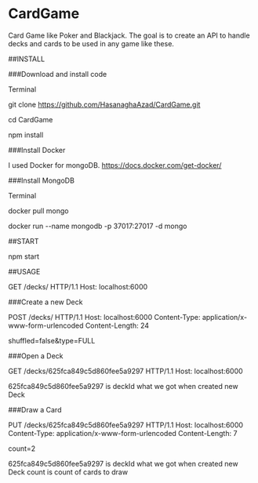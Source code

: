 # CardGame

Card Game like Poker and Blackjack. The goal is to create an API to handle decks and cards to be used in any game like these.

##INSTALL

###Download and install code

Terminal

git clone https://github.com/HasanaghaAzad/CardGame.git

cd CardGame

npm install

###Install Docker

I used Docker for mongoDB.
https://docs.docker.com/get-docker/

###Install MongoDB

Terminal

docker pull mongo

docker run --name mongodb -p 37017:27017 -d mongo

##START

npm start

##USAGE

GET /decks/ HTTP/1.1
Host: localhost:6000

###Create a new Deck

POST /decks/ HTTP/1.1
Host: localhost:6000
Content-Type: application/x-www-form-urlencoded
Content-Length: 24

shuffled=false&type=FULL

###Open a Deck

GET /decks/625fca849c5d860fee5a9297 HTTP/1.1
Host: localhost:6000

625fca849c5d860fee5a9297 is deckId what we got when created new Deck

###Draw a Card

PUT /decks/625fca849c5d860fee5a9297 HTTP/1.1
Host: localhost:6000
Content-Type: application/x-www-form-urlencoded
Content-Length: 7

count=2

625fca849c5d860fee5a9297 is deckId what we got when created new Deck
count is count of cards to draw
